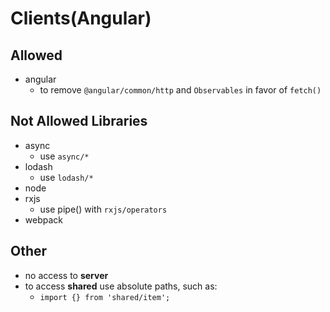 # Clients(Angular)
## Allowed
* angular
   * to remove `@angular/common/http` and `Observables` in favor of `fetch()`

## Not Allowed Libraries
* async
   * use `async/*`
* lodash
   * use `lodash/*`
* node
* rxjs
   * use pipe() with `rxjs/operators`
* webpack

## Other
* no access to **server**
* to access **shared** use absolute paths, such as:
   * `import {} from 'shared/item';`
